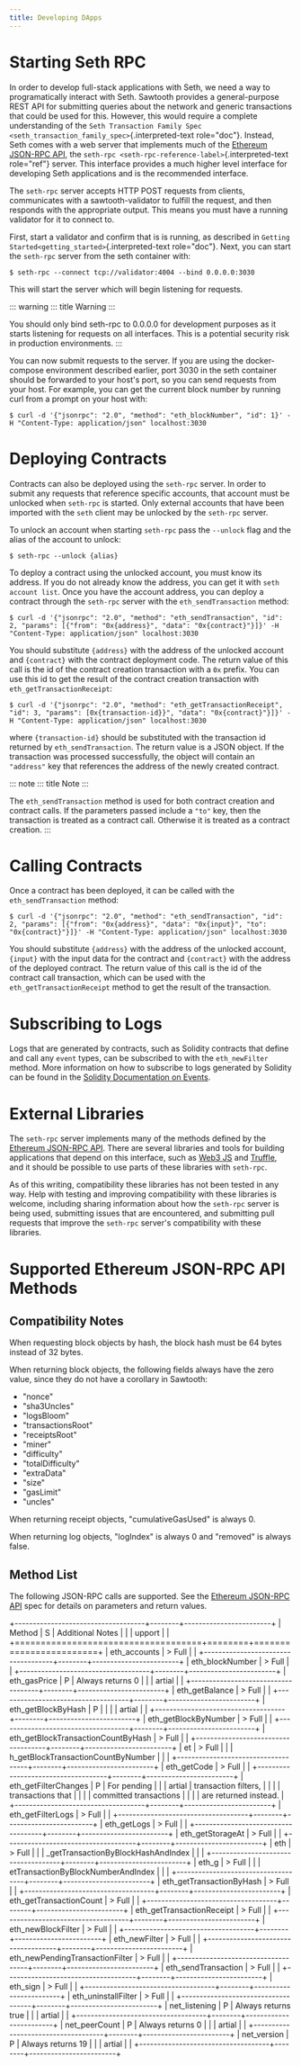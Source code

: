 ```yaml
---
title: Developing DApps
---
```


# Starting Seth RPC

In order to develop full-stack applications with Seth, we need a way to
programatically interact with Seth. Sawtooth provides a general-purpose
REST API for submitting queries about the network and generic
transactions that could be used for this. However, this would require a
complete understanding of the
`Seth Transaction Family Spec <seth_transaction_family_spec>`{.interpreted-text
role="doc"}. Instead, Seth comes with a web server that implements much
of the [Ethereum JSON-RPC
API](https://github.com/ethereum/wiki/wiki/JSON-RPC), the
`seth-rpc <seth-rpc-reference-label>`{.interpreted-text role="ref"}
server. This interface provides a much higher level interface for
developing Seth applications and is the recommended interface.

The `seth-rpc` server accepts HTTP POST requests from clients,
communicates with a sawtooth-validator to fulfill the request, and then
responds with the appropriate output. This means you must have a running
validator for it to connect to.

First, start a validator and confirm that is is running, as described in
`Getting Started<getting_started>`{.interpreted-text role="doc"}. Next,
you can start the `seth-rpc` server from the seth container with:

    $ seth-rpc --connect tcp://validator:4004 --bind 0.0.0.0:3030

This will start the server which will begin listening for requests.

::: warning
::: title
Warning
:::

You should only bind seth-rpc to 0.0.0.0 for development purposes as it
starts listening for requests on all interfaces. This is a potential
security risk in production environments.
:::

You can now submit requests to the server. If you are using the
docker-compose environment described earlier, port 3030 in the seth
container should be forwarded to your host\'s port, so you can send
requests from your host. For example, you can get the current block
number by running curl from a prompt on your host with:

    $ curl -d '{"jsonrpc": "2.0", "method": "eth_blockNumber", "id": 1}' -H "Content-Type: application/json" localhost:3030

# Deploying Contracts

Contracts can also be deployed using the `seth-rpc` server. In order to
submit any requests that reference specific accounts, that account must
be unlocked when `seth-rpc` is started. Only external accounts that have
been imported with the `seth` client may be unlocked by the `seth-rpc`
server.

To unlock an account when starting `seth-rpc` pass the `--unlock` flag
and the alias of the account to unlock:

    $ seth-rpc --unlock {alias}

To deploy a contract using the unlocked account, you must know its
address. If you do not already know the address, you can get it with
`seth account list`. Once you have the account address, you can deploy a
contract through the `seth-rpc` server with the `eth_sendTransaction`
method:

    $ curl -d '{"jsonrpc": "2.0", "method": "eth_sendTransaction", "id": 2, "params": [{"from": "0x{address}", "data": "0x{contract}"}]}' -H "Content-Type: application/json" localhost:3030

You should substitute `{address}` with the address of the unlocked
account and `{contract}` with the contract deployment code. The return
value of this call is the id of the contract creation transaction with a
`0x` prefix. You can use this id to get the result of the contract
creation transaction with `eth_getTransactionReceipt`:

    $ curl -d '{"jsonrpc": "2.0", "method": "eth_getTransactionReceipt", "id": 3, "params": [0x{transaction-id}}", "data": "0x{contract}"}]}' -H "Content-Type: application/json" localhost:3030

where `{transaction-id}` should be substituted with the transaction id
returned by `eth_sendTransaction`. The return value is a JSON object. If
the transaction was processed successfully, the object will contain an
`"address"` key that references the address of the newly created
contract.

::: note
::: title
Note
:::

The `eth_sendTransaction` method is used for both contract creation and
contract calls. If the parameters passed include a `"to"` key, then the
transaction is treated as a contract call. Otherwise it is treated as a
contract creation.
:::

# Calling Contracts

Once a contract has been deployed, it can be called with the
`eth_sendTransaction` method:

    $ curl -d '{"jsonrpc": "2.0", "method": "eth_sendTransaction", "id": 2, "params": [{"from": "0x{address}", "data": "0x{input}", "to": "0x{contract}"}]}' -H "Content-Type: application/json" localhost:3030

You should substitute `{address}` with the address of the unlocked
account, `{input}` with the input data for the contract and `{contract}`
with the address of the deployed contract. The return value of this call
is the id of the contract call transaction, which can be used with the
`eth_getTransactionReceipt` method to get the result of the transaction.

# Subscribing to Logs

Logs that are generated by contracts, such as Solidity contracts that
define and call any `event` types, can be subscribed to with the
`eth_newFilter` method. More information on how to subscribe to logs
generated by Solidity can be found in the [Solidity Documentation on
Events](https://solidity.readthedocs.io/en/develop/abi-spec.html#events).

# External Libraries

The `seth-rpc` server implements many of the methods defined by the
[Ethereum JSON-RPC API](https://github.com/ethereum/wiki/wiki/JSON-RPC).
There are several libraries and tools for building applications that
depend on this interface, such as [Web3
JS](https://www.npmjs.com/package/web3) and
[Truffle](http://truffleframework.com/), and it should be possible to
use parts of these libraries with `seth-rpc`.

As of this writing, compatibility these libraries has not been tested in
any way. Help with testing and improving compatibility with these
libraries is welcome, including sharing information about how the
`seth-rpc` server is being used, submitting issues that are encountered,
and submitting pull requests that improve the `seth-rpc` server\'s
compatibility with these libraries.

# Supported Ethereum JSON-RPC API Methods

## Compatibility Notes

When requesting block objects by hash, the block hash must be 64 bytes
instead of 32 bytes.

When returning block objects, the following fields always have the zero
value, since they do not have a corollary in Sawtooth:

-   \"nonce\"
-   \"sha3Uncles\"
-   \"logsBloom\"
-   \"transactionsRoot\"
-   \"receiptsRoot\"
-   \"miner\"
-   \"difficulty\"
-   \"totalDifficulty\"
-   \"extraData\"
-   \"size\"
-   \"gasLimit\"
-   \"uncles\"

When returning receipt objects, \"cumulativeGasUsed\" is always 0.

When returning log objects, \"logIndex\" is always 0 and \"removed\" is
always false.

## Method List

The following JSON-RPC calls are supported. See the [Ethereum JSON-RPC
API](https://github.com/ethereum/wiki/wiki/JSON-RPC) spec for details on
parameters and return values.

+------------------------------------+--------+------------------------+
| Method                             | S      | Additional Notes       |
|                                    | upport |                        |
+====================================+========+========================+
| eth_accounts                       | > Full |                        |
+------------------------------------+--------+------------------------+
| eth_blockNumber                    | > Full |                        |
+------------------------------------+--------+------------------------+
| eth_gasPrice                       | P      | Always returns 0       |
|                                    | artial |                        |
+------------------------------------+--------+------------------------+
| eth_getBalance                     | > Full |                        |
+------------------------------------+--------+------------------------+
| eth_getBlockByHash                 | P      |                        |
|                                    | artial |                        |
+------------------------------------+--------+------------------------+
| eth_getBlockByNumber               | > Full |                        |
+------------------------------------+--------+------------------------+
| eth_getBlockTransactionCountByHash | > Full |                        |
+------------------------------------+--------+------------------------+
| et                                 | > Full |                        |
| h_getBlockTransactionCountByNumber |        |                        |
+------------------------------------+--------+------------------------+
| eth_getCode                        | > Full |                        |
+------------------------------------+--------+------------------------+
| eth_getFilterChanges               | P      | For pending            |
|                                    | artial | transaction filters,   |
|                                    |        | transactions that      |
|                                    |        | committed transactions |
|                                    |        | are returned instead.  |
+------------------------------------+--------+------------------------+
| eth_getFilterLogs                  | > Full |                        |
+------------------------------------+--------+------------------------+
| eth_getLogs                        | > Full |                        |
+------------------------------------+--------+------------------------+
| eth_getStorageAt                   | > Full |                        |
+------------------------------------+--------+------------------------+
| eth                                | > Full |                        |
| _getTransactionByBlockHashAndIndex |        |                        |
+------------------------------------+--------+------------------------+
| eth_g                              | > Full |                        |
| etTransactionByBlockNumberAndIndex |        |                        |
+------------------------------------+--------+------------------------+
| eth_getTransactionByHash           | > Full |                        |
+------------------------------------+--------+------------------------+
| eth_getTransactionCount            | > Full |                        |
+------------------------------------+--------+------------------------+
| eth_getTransactionReceipt          | > Full |                        |
+------------------------------------+--------+------------------------+
| eth_newBlockFilter                 | > Full |                        |
+------------------------------------+--------+------------------------+
| eth_newFilter                      | > Full |                        |
+------------------------------------+--------+------------------------+
| eth_newPendingTransactionFilter    | > Full |                        |
+------------------------------------+--------+------------------------+
| eth_sendTransaction                | > Full |                        |
+------------------------------------+--------+------------------------+
| eth_sign                           | > Full |                        |
+------------------------------------+--------+------------------------+
| eth_uninstallFilter                | > Full |                        |
+------------------------------------+--------+------------------------+
| net_listening                      | P      | Always returns true    |
|                                    | artial |                        |
+------------------------------------+--------+------------------------+
| net_peerCount                      | P      | Always returns 0       |
|                                    | artial |                        |
+------------------------------------+--------+------------------------+
| net_version                        | P      | Always returns 19      |
|                                    | artial |                        |
+------------------------------------+--------+------------------------+
